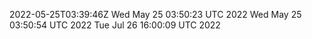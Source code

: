 2022-05-25T03:39:46Z
Wed May 25 03:50:23 UTC 2022
Wed May 25 03:50:54 UTC 2022
Tue Jul 26 16:00:09 UTC 2022
